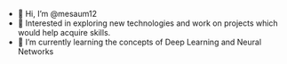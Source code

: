 - 👋 Hi, I’m @mesaum12
- 👀 Interested in exploring new technologies and work on projects which would help acquire skills.
- 🌱 I’m currently learning the concepts of Deep Learning and Neural Networks 

<!---
mesaum12/mesaum12 is a ✨ special ✨ repository because its `README.md` (this file) appears on your GitHub profile.
You can click the Preview link to take a look at your changes.
--->
